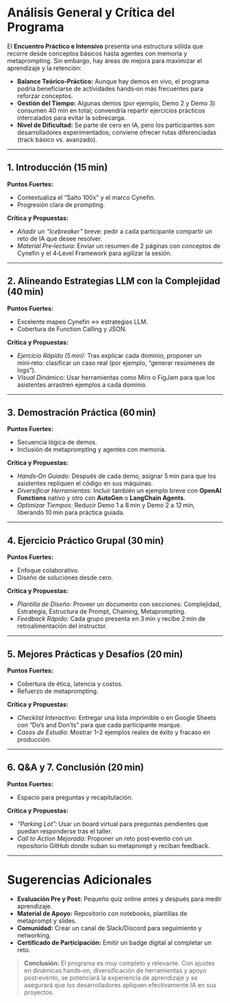 # Análisis General y Crítica del Programa

El **Encuentro Práctico e Intensivo** presenta una estructura sólida que recorre desde conceptos básicos hasta agentes con memoria y metaprompting. Sin embargo, hay áreas de mejora para maximizar el aprendizaje y la retención:

- **Balance Teórico‑Práctico:** Aunque hay demos en vivo, el programa podría beneficiarse de actividades hands‑on más frecuentes para reforzar conceptos.
- **Gestión del Tiempo:** Algunas demos (por ejemplo, Demo 2 y Demo 3) consumen 40 min en total; convendría repartir ejercicios prácticos intercalados para evitar la sobrecarga.
- **Nivel de Dificultad:** Se parte de cero en IA, pero los participantes son desarrolladores experimentados; conviene ofrecer rutas diferenciadas (track básico vs. avanzado).

---

## 1. Introducción (15 min)

**Puntos Fuertes:**
- Contextualiza el “Salto 100x” y el marco Cynefin.
- Progresión clara de prompting.

**Crítica y Propuestas:**
- *Añadir un “Icebreaker”* breve: pedir a cada participante compartir un reto de IA que desee resolver.
- *Material Pre‑lectura:* Enviar un resumen de 2 páginas con conceptos de Cynefin y el 4‑Level Framework para agilizar la sesión.

---

## 2. Alineando Estrategias LLM con la Complejidad (40 min)

**Puntos Fuertes:**
- Excelente mapeo Cynefin ↔ estrategias LLM.
- Cobertura de Function Calling y JSON.

**Crítica y Propuestas:**
- *Ejercicio Rápido (5 min):* Tras explicar cada dominio, proponer un mini‑reto: clasificar un caso real (por ejemplo, “generar resúmenes de logs”).
- *Visual Dinámico:* Usar herramientas como Miro o FigJam para que los asistentes arrastren ejemplos a cada dominio.

---

## 3. Demostración Práctica (60 min)

**Puntos Fuertes:**
- Secuencia lógica de demos.
- Inclusión de metaprompting y agentes con memoria.

**Crítica y Propuestas:**
- *Hands‑On Guiado:* Después de cada demo, asignar 5 min para que los asistentes repliquen el código en sus máquinas.
- *Diversificar Herramientas:* Incluir también un ejemplo breve con **OpenAI Functions** nativo y otro con **AutoGen** o **LangChain Agents**.
- *Optimizar Tiempos:* Reducir Demo 1 a 8 min y Demo 2 a 12 min, liberando 10 min para práctica guiada.

---

## 4. Ejercicio Práctico Grupal (30 min)

**Puntos Fuertes:**
- Enfoque colaborativo.
- Diseño de soluciones desde cero.

**Crítica y Propuestas:**
- *Plantilla de Diseño:* Proveer un documento con secciones: Complejidad, Estrategia, Estructura de Prompt, Chaining, Metaprompting.
- *Feedback Rápido:* Cada grupo presenta en 3 min y recibe 2 min de retroalimentación del instructor.

---

## 5. Mejores Prácticas y Desafíos (20 min)

**Puntos Fuertes:**
- Cobertura de ética, latencia y costos.
- Refuerzo de metaprompting.

**Crítica y Propuestas:**
- *Checklist Interactivo:* Entregar una lista imprimible o en Google Sheets con “Do’s and Don’ts” para que cada participante marque.
- *Casos de Estudio:* Mostrar 1–2 ejemplos reales de éxito y fracaso en producción.

---

## 6. Q&A y 7. Conclusión (20 min)

**Puntos Fuertes:**
- Espacio para preguntas y recapitulación.

**Crítica y Propuestas:**
- *“Parking Lot”:* Usar un board virtual para preguntas pendientes que puedan responderse tras el taller.
- *Call to Action Mejorada:* Proponer un reto post‑evento con un repositorio GitHub donde suban su metaprompt y reciban feedback.

---

# Sugerencias Adicionales

- **Evaluación Pre y Post:** Pequeño quiz online antes y después para medir aprendizaje.
- **Material de Apoyo:** Repositorio con notebooks, plantillas de metaprompt y slides.
- **Comunidad:** Crear un canal de Slack/Discord para seguimiento y networking.
- **Certificado de Participación:** Emitir un badge digital al completar un reto.

> **Conclusión:** El programa es muy completo y relevante. Con ajustes en dinámicas hands‑on, diversificación de herramientas y apoyo post‑evento, se potenciará la experiencia de aprendizaje y se asegurará que los desarrolladores apliquen efectivamente IA en sus proyectos.